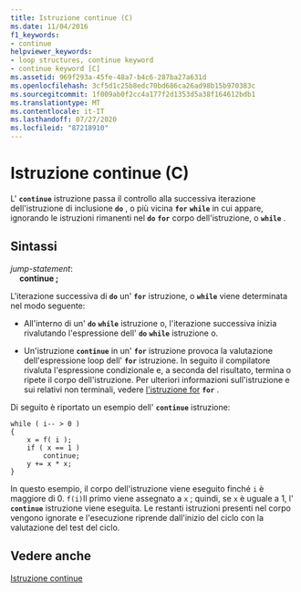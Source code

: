 ```yaml
---
title: Istruzione continue (C)
ms.date: 11/04/2016
f1_keywords:
- continue
helpviewer_keywords:
- loop structures, continue keyword
- continue keyword [C]
ms.assetid: 969f293a-45fe-48a7-b4c6-287ba27a631d
ms.openlocfilehash: 3cf5d1c25b8edc70bd686ca26ad98b15b970383c
ms.sourcegitcommit: 1f009ab0f2cc4a177f2d1353d5a38f164612bdb1
ms.translationtype: MT
ms.contentlocale: it-IT
ms.lasthandoff: 07/27/2020
ms.locfileid: "87218910"
---
```

# <a name="continue-statement-c"></a>Istruzione continue (C)

L' **`continue`** istruzione passa il controllo alla successiva iterazione dell'istruzione di inclusione **`do`** , o più vicina **`for`** **`while`** in cui appare, ignorando le istruzioni rimanenti nel **`do`** **`for`** corpo dell'istruzione, o **`while`** .

## <a name="syntax"></a>Sintassi

*jump-statement*:<br/>
&nbsp;&nbsp;&nbsp;&nbsp;**continue ;**

L'iterazione successiva di **`do`** un' **`for`** istruzione, o **`while`** viene determinata nel modo seguente:

- All'interno di un' **`do`** **`while`** istruzione o, l'iterazione successiva inizia rivalutando l'espressione dell' **`do`** **`while`** istruzione o.

- Un'istruzione **`continue`** in un' **`for`** istruzione provoca la valutazione dell'espressione loop dell' **`for`** istruzione. In seguito il compilatore rivaluta l'espressione condizionale e, a seconda del risultato, termina o ripete il corpo dell'istruzione. Per ulteriori informazioni sull'istruzione e sui relativi non terminali, vedere [l'istruzione for](../c-language/for-statement-c.md) **`for`** .

Di seguito è riportato un esempio dell' **`continue`** istruzione:

```
while ( i-- > 0 )
{
    x = f( i );
    if ( x == 1 )
        continue;
    y += x * x;
}
```

In questo esempio, il corpo dell'istruzione viene eseguito finché `i` è maggiore di 0. `f(i)`Il primo viene assegnato a `x` ; quindi, se `x` è uguale a 1, l' **`continue`** istruzione viene eseguita. Le restanti istruzioni presenti nel corpo vengono ignorate e l'esecuzione riprende dall'inizio del ciclo con la valutazione del test del ciclo.

## <a name="see-also"></a>Vedere anche

[Istruzione continue](../cpp/continue-statement-cpp.md)
